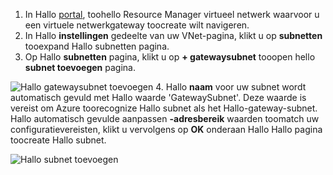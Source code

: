 1. In Hallo [portal](http://portal.azure.com), toohello Resource Manager virtueel netwerk waarvoor u een virtuele netwerkgateway toocreate wilt navigeren.
2. In Hallo **instellingen** gedeelte van uw VNet-pagina, klikt u op **subnetten** tooexpand Hallo subnetten pagina.
3. Op Hallo **subnetten** pagina, klikt u op **+ gatewaysubnet** tooopen hello **subnet toevoegen** pagina.

  ![Hallo gatewaysubnet toevoegen](./media/vpn-gateway-add-gwsubnet-rm-portal-include/addgwsubnet.png "hello gatewaysubnet toevoegen")
4. Hallo **naam** voor uw subnet wordt automatisch gevuld met Hallo waarde 'GatewaySubnet'. Deze waarde is vereist om Azure toorecognize Hallo subnet als het Hallo-gateway-subnet. Hallo automatisch gevulde aanpassen **-adresbereik** waarden toomatch uw configuratievereisten, klikt u vervolgens op **OK** onderaan Hallo Hallo pagina toocreate Hallo subnet.

  ![Hallo subnet toevoegen](./media/vpn-gateway-add-gwsubnet-rm-portal-include/addsubnetgw.png "Hallo subnet toevoegen")
